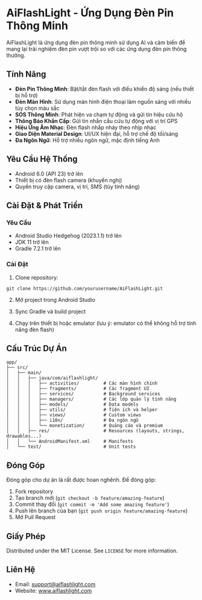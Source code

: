 # AiFlashLight - Ứng Dụng Đèn Pin Thông Minh

AiFlashLight là ứng dụng đèn pin thông minh sử dụng AI và cảm biến để mang lại trải nghiệm đèn pin vượt trội so với các ứng dụng đèn pin thông thường.

## Tính Năng

- **Đèn Pin Thông Minh**: Bật/tắt đèn flash với điều khiển độ sáng (nếu thiết bị hỗ trợ)
- **Đèn Màn Hình**: Sử dụng màn hình điện thoại làm nguồn sáng với nhiều tùy chọn màu sắc
- **SOS Thông Minh**: Phát hiện va chạm tự động và gửi tín hiệu cứu hộ
- **Thông Báo Khẩn Cấp**: Gửi tin nhắn cầu cứu tự động với vị trí GPS
- **Hiệu Ứng Âm Nhạc**: Đèn flash nhấp nháy theo nhịp nhạc
- **Giao Diện Material Design**: UI/UX hiện đại, hỗ trợ chế độ tối/sáng
- **Đa Ngôn Ngữ**: Hỗ trợ nhiều ngôn ngữ, mặc định tiếng Anh

## Yêu Cầu Hệ Thống

- Android 6.0 (API 23) trở lên
- Thiết bị có đèn flash camera (khuyến nghị)
- Quyền truy cập camera, vị trí, SMS (tùy tính năng)

## Cài Đặt & Phát Triển

### Yêu Cầu

- Android Studio Hedgehog (2023.1.1) trở lên
- JDK 11 trở lên
- Gradle 7.2.1 trở lên

### Cài Đặt

1. Clone repository:
```
git clone https://github.com/yourusername/AiFlashLight.git
```

2. Mở project trong Android Studio

3. Sync Gradle và build project

4. Chạy trên thiết bị hoặc emulator (lưu ý: emulator có thể không hỗ trợ tính năng đèn flash)

## Cấu Trúc Dự Án

```
app/
├── src/
│   ├── main/
│   │   ├── java/com/aiflashlight/
│   │   │   ├── activities/         # Các màn hình chính
│   │   │   ├── fragments/          # Các fragment UI
│   │   │   ├── services/           # Background services
│   │   │   ├── managers/           # Các lớp quản lý tính năng
│   │   │   ├── models/             # Data models
│   │   │   ├── utils/              # Tiện ích và helper
│   │   │   ├── views/              # Custom views
│   │   │   ├── i18n/               # Đa ngôn ngữ
│   │   │   └── monetization/       # Quảng cáo và premium
│   │   ├── res/                    # Resources (layouts, strings, drawables...)
│   │   └── AndroidManifest.xml     # Manifests
│   └── test/                       # Unit tests
```

## Đóng Góp

Đóng góp cho dự án là rất được hoan nghênh. Để đóng góp:

1. Fork repository
2. Tạo branch mới (`git checkout -b feature/amazing-feature`)
3. Commit thay đổi (`git commit -m 'Add some amazing feature'`)
4. Push lên branch của bạn (`git push origin feature/amazing-feature`)
5. Mở Pull Request

## Giấy Phép

Distributed under the MIT License. See `LICENSE` for more information.

## Liên Hệ

- Email: support@aiflashlight.com
- Website: www.aiflashlight.com
